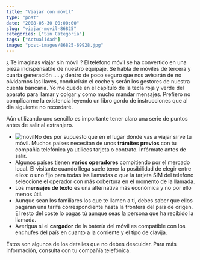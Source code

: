 ```yaml
---
title: "Viajar con móvil"
type: "post"
date: "2008-05-30 00:00:00"
slug: "viajar-movil-86825"
categories: ["Sin Categoría"]
tags: ["Actualidad"]
image: "post-images/86825-69928.jpg"
---
```


¿ Te imaginas viajar sin móvil ? El teléfono móvil se ha convertido en una pieza indispensable de nuestro equipaje. Se habla de móviles de tercera y cuarta generación .....y dentro de poco seguro que nos avisarán de no olvidarnos las llaves, conducirán el coche y serán los gestores de nuestra cuenta bancaria. Yo me quedé en el capítulo de la tecla roja y verde del aparato para llamar y colgar y como mucho mandar mensajes. Prefiero no complicarme la existencia leyendo un libro gordo de instrucciones que al dia siguiente no recordaré.

Aún utilizando uno sencillo es importante tener claro una serie de puntos antes de salir al extranjero.

- ![movil](post-images/86825-69928.jpg "movil")No des por supuesto que en el lugar dónde vas a viajar sirve tu móvil. Muchos países necesitan de unos **trámites previos** con tu compañia telefónica ya utilices tarjeta o contrato. Infórmate antes de salir.
- Algunos países tienen **varios operadores** compitiendo por el mercado local. El visitante cuando llega suele tener la posibilidad de elegir entre ellos: o uno fijo para todas las llamadas o que la tarjeta SIM del telefono seleccione el operador con más cobertura en el momento de la llamada.
- Los **mensajes de texto** es una alternativa más económica y no por ello menos útil.
- Aunque sean los familiares los que te llamen a ti, debes saber que ellos pagaran una tarifa correspondiente hasta la frontera del país de origen. El resto del coste lo pagas tú aunque seas la persona que ha recibido la llamada.
- Averigua si el **cargador** de la batería del móvil es compatible con los enchufes del país en cuanto a la corriente y el tipo de clavija.

Estos son algunos de los detalles que no debes descuidar. Para más información, consulta con tu compañía telefónica.